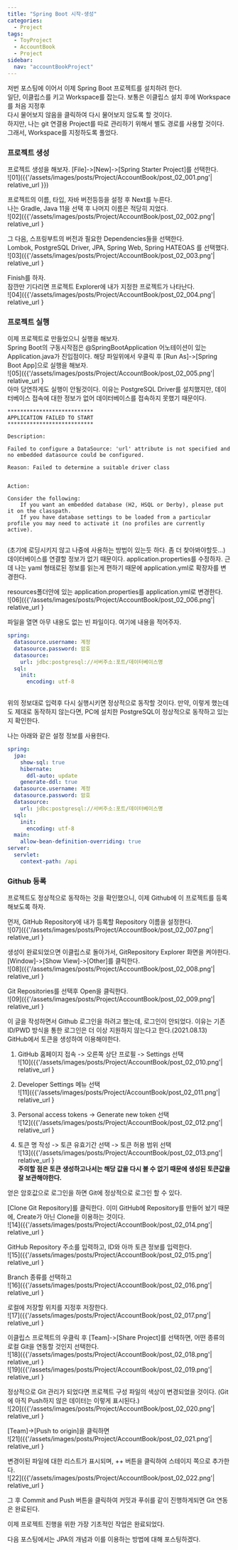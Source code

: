 ```yaml
---
title: "Spring Boot 시작-생성"
categories:
  - Project
tags:
  - ToyProject
  - AccountBook
  - Project
sidebar:
  nav: "accountBookProject"
---
```

저번 포스팅에 이어서 이제 Spring Boot 프로젝트를 설치하려 한다.  
일단, 이클립스를 키고 Workspace를 잡는다. 보통은 이클립스 설치 후에 Workspace를 처음 지정후  
다시 물어보지 않음을 클릭하여 다시 물어보지 않도록 할 것이다.  
하지만, 나는 git 연결용 Project를 따로 관리하기 위해서 별도 경로를 사용할 것이다.  
그래서, Workspace를 지정하도록 풀었다.  
  
### 프로젝트 생성  
프로젝트 생성을 해보자. [File]->[New]->[Spring Starter Project]를 선택한다.  
![01]({{'/assets/images/posts/Project/AccountBook/post_02_001.png'| relative_url }})  
  
프로젝트의 이름, 타입, 자바 버전등등을 설정 후 Next를 누른다.  
나는 Gradle, Java 11을 선택 후 나머지 이름은 적당히 지었다.  
![02]({{'/assets/images/posts/Project/AccountBook/post_02_002.png'| relative_url }  
  
그 다음, 스프링부트의 버전과 필요한 Dependencies들을 선택한다.  
Lombok, PostgreSQL Driver, JPA, Spring Web, Spring HATEOAS 를 선택했다.  
![03]({{'/assets/images/posts/Project/AccountBook/post_02_003.png'| relative_url }  
  
Finish를 하자.  
잠깐만 기다리면 프로젝트 Explorer에 내가 지정한 프로젝트가 나타난다.  
![04]({{'/assets/images/posts/Project/AccountBook/post_02_004.png'| relative_url }  
  
### 프로젝트 실행  
이제 프로젝트로 만들었으니 실행을 해보자.  
Spring Boot의 구동시작점은 @SpringBootApplication 어노테이션이 있는 Application.java가 진입점이다. 해당 파일위에서 우클릭 후 [Run As]->[Spring Boot App]으로 실행을 해보자.  
![05]({{'/assets/images/posts/Project/AccountBook/post_02_005.png'| relative_url }  
아마 당연하게도 실행이 안될것이다. 이유는 PostgreSQL Driver를 설치했지만, 데이터베이스 접속에 대한 정보가 없어 데이터베이스를 접속하지 못했기 때문이다.  

```
***************************
APPLICATION FAILED TO START
***************************

Description:

Failed to configure a DataSource: 'url' attribute is not specified and no embedded datasource could be configured.

Reason: Failed to determine a suitable driver class


Action:

Consider the following:
	If you want an embedded database (H2, HSQL or Derby), please put it on the classpath.
	If you have database settings to be loaded from a particular profile you may need to activate it (no profiles are currently active).


```  
(초기에 로딩시키지 않고 나중에 사용하는 방법이 있는듯 하다. 좀 더 찾아봐야할듯...)
데이터베이스를 연결할 정보가 없기 때문이다.  application.properties를 수정하자. 근데 나는 yaml 형태로된 정보를 읽는게 편하기 때문에 application.yml로 확장자를 변경한다.  
  
resources폴더안에 있는 application.properties를 application.yml로 변경한다.  
![06]({{'/assets/images/posts/Project/AccountBook/post_02_006.png'| relative_url }  
  
파일을 열면 아무 내용도 없는 빈 파일이다. 여기에 내용을 적어주자.

``` yaml
spring:
  datasource.username: 계정
  datasource.password: 암호
  datasource:
    url: jdbc:postgresql://서버주소:포트/데이터베이스명
  sql:
    init:
      encoding: utf-8
  
```  
위의 정보대로 입력후  다시 실행시키면 정상적으로 동작할 것이다. 만약, 이렇게 했는데도 제대로 동작하지 않는다면, PC에 설치한 PostgreSQL이 정상적으로 동작하고 있는지 확인한다.  
  
나는 아래와 같은 설정 정보를 사용한다.

``` yaml
spring:
  jpa:
    show-sql: true
    hibernate:
      ddl-auto: update
    generate-ddl: true
  datasource.username: 계정
  datasource.password: 암호
  datasource:
    url: jdbc:postgresql://서버주소:포트/데이터베이스명
  sql:
    init:
      encoding: utf-8
  main:
    allow-bean-definition-overriding: true
server:
  servlet:
    context-path: /api
```  

### Github 등록  
프로젝트도 정상적으로 동작하는 것을 확인했으니, 이제 Github에 이 프로젝트를 등록해보도록 하자.  
  
먼저, GitHub Repository에 내가 등록할 Repository 이름을 설정한다.  
![07]({{'/assets/images/posts/Project/AccountBook/post_02_007.png'| relative_url }  
  
생성이 완료되었으면 이클립스로 돌아가서, GitRepository Explorer 화면을 켜야한다. 
[Window]->[Show View]->[Other]를 클릭한다.  
![08]({{'/assets/images/posts/Project/AccountBook/post_02_008.png'| relative_url }  
  
Git Repositories를 선택후 Open을 클릭한다.  
![09]({{'/assets/images/posts/Project/AccountBook/post_02_009.png'| relative_url }  
    
이 글을 작성하면서 Github 로그인을 하려고 했는데, 로그인이 안되었다. 이유는 기존 ID/PWD 방식을 통한 로그인은 더 이상 지원하지 않는다고 한다.(2021.08.13)  
GitHub에서 토큰을 생성하여 이용해야한다.  
  
1. GitHub 홈페이지 접속 -> 오른쪽 상단 프로필 -> Settings 선택  
![10]({{'/assets/images/posts/Project/AccountBook/post_02_010.png'| relative_url }  
  
2. Developer Settings 메뉴 선택  
![11]({{'/assets/images/posts/Project/AccountBook/post_02_011.png'| relative_url }  
  
3. Personal access tokens -> Generate new token 선택  
![12]({{'/assets/images/posts/Project/AccountBook/post_02_012.png'| relative_url }  
  
4. 토큰 명 작성 -> 토큰 유효기간 선택 -> 토큰 허용 범위 선택  
![13]({{'/assets/images/posts/Project/AccountBook/post_02_013.png'| relative_url }  
**주의할 점은 토큰 생성하고나서는 해당 값을 다시 볼 수 없기 때문에 생성된 토큰값을 잘 보관해야한다.**  
  
얻은 암호값으로 로그인을 하면 Git에 정상적으로 로그인 할 수 있다.  

[Clone Git Repository]를 클릭한다. 이미 GitHub에 Repository를 만들어 놨기 때문에, Create가 아닌 Clone을 이용하는 것이다.  
![14]({{'/assets/images/posts/Project/AccountBook/post_02_014.png'| relative_url }  
  
GitHub Repository 주소를 입력하고, ID와 아까 토큰 정보를 입력한다.  
![15]({{'/assets/images/posts/Project/AccountBook/post_02_015.png'| relative_url }  
  
Branch 종류를 선택하고  
![16]({{'/assets/images/posts/Project/AccountBook/post_02_016.png'| relative_url }  
  
로컬에 저장할 위치를 지정후 저장한다.  
![17]({{'/assets/images/posts/Project/AccountBook/post_02_017.png'| relative_url }  
  
이클립스 프로젝트의 우클릭 후 [Team]->[Share Project]를 선택하면, 어떤 종류의 로컬 Git을 연동할 것인지 선택한다.  
![18]({{'/assets/images/posts/Project/AccountBook/post_02_018.png'| relative_url }  
![19]({{'/assets/images/posts/Project/AccountBook/post_02_019.png'| relative_url }  
  
정상적으로 Git 관리가 되었다면 프로젝트 구성 파일의 색상이 변경되었을 것이다.  (Git에 아직 Push하지 않은 데이터는 이렇게 표시된다.)  
![20]({{'/assets/images/posts/Project/AccountBook/post_02_020.png'| relative_url }  
  
[Team]->[Push to origin]을 클릭하면  
![21]({{'/assets/images/posts/Project/AccountBook/post_02_021.png'| relative_url }  
  
변경이된 파일에 대한 리스트가 표시되며, ++ 버튼을 클릭하여 스테이지 쪽으로 추가한다.  
![22]({{'/assets/images/posts/Project/AccountBook/post_02_022.png'| relative_url }  
  
그 후 Commit and Push 버튼을 클릭하여 커밋과 푸쉬를 같이 진행하게되면 Git 연동은 완료된다.  
  
이제 프로젝트 진행을 위한 가장 기초적인 작업은 완료되었다.  
  
다음 포스팅에서는 JPA의 개념과 이를 이용하는 방법에 대해 포스팅하겠다.
